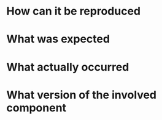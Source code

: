 <!--

Template: BUG REPORT

This is an issue for a bug report.
You should label `bug-report`.


If your purpose is different, please visit following links.

FEATURE REQUEST:
https://github.com/naokazuterada/MarkdownTOC/issues/new?template=feature.md

QUESTION:
https://github.com/naokazuterada/MarkdownTOC/issues/new?template=question.md

-->

# How can it be reproduced

# What was expected

# What actually occurred

# What version of the involved component